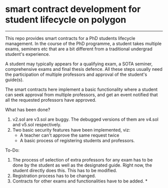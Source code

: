 

# smart contract development for student lifecycle on polygon
----------------------------------------------------------------------

This repo provides smart contracts for a PhD students lifecycle management. 
In the course of the PhD programme, a student takes multiple exams, seminers etc that are a bit different from a traditional undergrad student's experience. 

A student may typically appears for a qualifying exam, a SOTA seminer, comprehensive exams and final thesis defence. All these steps usually need the participation of multiple professors and approval of the student's guide(s). 

The smart contracts here implement a basic functionality where a student can seek approval from multiple professors, and get an event notified that all the requested professors have approved. 

What has been done?
1. v2.sol are v3.sol are buggy. The debugged versions of them are v4.sol and v5.sol respectively.
2. Two basic security features have been implemented, viz:
    * A teacher can't approve the same request twice
    * A basic process of registering students and professors.

To-Do:
1. The process of selection of extra professors for any exam has to be done by the student as well as the designated guide. Right now, the student directly does this. This has to be modified. 
2. Registration process has to be changed.
3. Contracts for other exams and functionalities have to be added.
    * 
